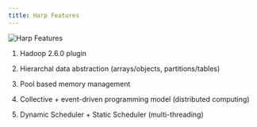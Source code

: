 ```yaml
---
title: Harp Features
---
```


 

![Harp Features](/img/features.png)
 

1. Hadoop 2.6.0 plugin

2. Hierarchal data abstraction (arrays/objects, partitions/tables)

3. Pool based memory management

4. Collective + event-driven programming model (distributed computing)

5. Dynamic Scheduler + Static Scheduler (multi-threading)
